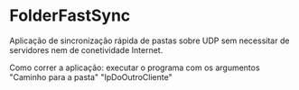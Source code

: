 # FolderFastSync
Aplicação de sincronização rápida de pastas sobre UDP sem necessitar de servidores nem de conetividade Internet.

Como correr a aplicação: executar o programa com os argumentos "Caminho para a pasta" "IpDoOutroCliente"
